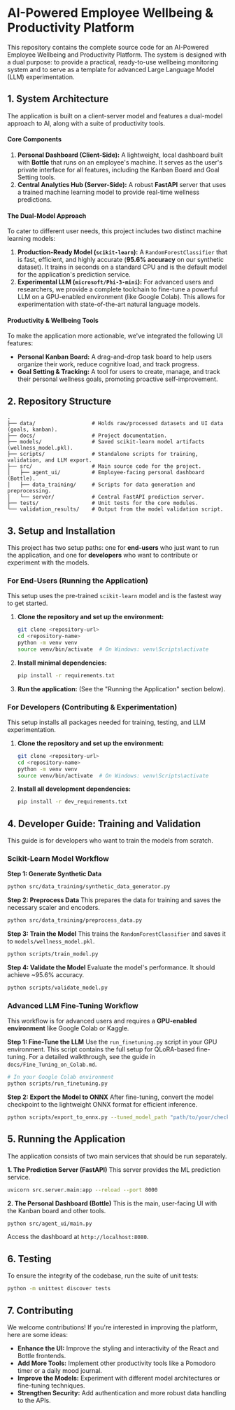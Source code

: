 # AI-Powered Employee Wellbeing & Productivity Platform

This repository contains the complete source code for an AI-Powered Employee Wellbeing and Productivity Platform. The system is designed with a dual purpose: to provide a practical, ready-to-use wellbeing monitoring system and to serve as a template for advanced Large Language Model (LLM) experimentation.

## 1. System Architecture

The application is built on a client-server model and features a dual-model approach to AI, along with a suite of productivity tools.

#### Core Components
1.  **Personal Dashboard (Client-Side):** A lightweight, local dashboard built with **Bottle** that runs on an employee's machine. It serves as the user's private interface for all features, including the Kanban Board and Goal Setting tools.
2.  **Central Analytics Hub (Server-Side):** A robust **FastAPI** server that uses a trained machine learning model to provide real-time wellness predictions.

#### The Dual-Model Approach
To cater to different user needs, this project includes two distinct machine learning models:

1.  **Production-Ready Model (`scikit-learn`):** A `RandomForestClassifier` that is fast, efficient, and highly accurate (**95.6% accuracy** on our synthetic dataset). It trains in seconds on a standard CPU and is the default model for the application's prediction service.
2.  **Experimental LLM (`microsoft/Phi-3-mini`):** For advanced users and researchers, we provide a complete toolchain to fine-tune a powerful LLM on a GPU-enabled environment (like Google Colab). This allows for experimentation with state-of-the-art natural language models.

#### Productivity & Wellbeing Tools
To make the application more actionable, we've integrated the following UI features:
-   **Personal Kanban Board:** A drag-and-drop task board to help users organize their work, reduce cognitive load, and track progress.
-   **Goal Setting & Tracking:** A tool for users to create, manage, and track their personal wellness goals, promoting proactive self-improvement.

## 2. Repository Structure
```
.
├── data/                  # Holds raw/processed datasets and UI data (goals, kanban).
├── docs/                  # Project documentation.
├── models/                # Saved scikit-learn model artifacts (wellness_model.pkl).
├── scripts/               # Standalone scripts for training, validation, and LLM export.
├── src/                   # Main source code for the project.
│   ├── agent_ui/          # Employee-facing personal dashboard (Bottle).
│   ├── data_training/     # Scripts for data generation and preprocessing.
│   └── server/            # Central FastAPI prediction server.
├── tests/                 # Unit tests for the core modules.
└── validation_results/    # Output from the model validation script.
```

## 3. Setup and Installation

This project has two setup paths: one for **end-users** who just want to run the application, and one for **developers** who want to contribute or experiment with the models.

### For End-Users (Running the Application)

This setup uses the pre-trained `scikit-learn` model and is the fastest way to get started.

1.  **Clone the repository and set up the environment:**
    ```bash
    git clone <repository-url>
    cd <repository-name>
    python -m venv venv
    source venv/bin/activate  # On Windows: venv\Scripts\activate
    ```

2.  **Install minimal dependencies:**
    ```bash
    pip install -r requirements.txt
    ```

3.  **Run the application:** (See the "Running the Application" section below).

### For Developers (Contributing & Experimentation)

This setup installs all packages needed for training, testing, and LLM experimentation.

1.  **Clone the repository and set up the environment:**
    ```bash
    git clone <repository-url>
    cd <repository-name>
    python -m venv venv
    source venv/bin/activate  # On Windows: venv\Scripts\activate
    ```

2.  **Install all development dependencies:**
    ```bash
    pip install -r dev_requirements.txt
    ```

## 4. Developer Guide: Training and Validation

This guide is for developers who want to train the models from scratch.

### Scikit-Learn Model Workflow

**Step 1: Generate Synthetic Data**
```bash
python src/data_training/synthetic_data_generator.py
```

**Step 2: Preprocess Data**
This prepares the data for training and saves the necessary scaler and encoders.
```bash
python src/data_training/preprocess_data.py
```

**Step 3: Train the Model**
This trains the `RandomForestClassifier` and saves it to `models/wellness_model.pkl`.
```bash
python scripts/train_model.py
```

**Step 4: Validate the Model**
Evaluate the model's performance. It should achieve ~95.6% accuracy.
```bash
python scripts/validate_model.py
```

### Advanced LLM Fine-Tuning Workflow

This workflow is for advanced users and requires a **GPU-enabled environment** like Google Colab or Kaggle.

**Step 1: Fine-Tune the LLM**
Use the `run_finetuning.py` script in your GPU environment. This script contains the full setup for QLoRA-based fine-tuning. For a detailed walkthrough, see the guide in `docs/Fine_Tuning_on_Colab.md`.
```bash
# In your Google Colab environment
python scripts/run_finetuning.py
```

**Step 2: Export the Model to ONNX**
After fine-tuning, convert the model checkpoint to the lightweight ONNX format for efficient inference.
```bash
python scripts/export_to_onnx.py --tuned_model_path "path/to/your/checkpoint" --output_onnx_path "models/phi3_wellbeing.onnx"
```

## 5. Running the Application
The application consists of two main services that should be run separately.

**1. The Prediction Server (FastAPI)**
This server provides the ML prediction service.
```bash
uvicorn src.server.main:app --reload --port 8000
```

**2. The Personal Dashboard (Bottle)**
This is the main, user-facing UI with the Kanban board and other tools.
```bash
python src/agent_ui/main.py
```
Access the dashboard at `http://localhost:8080`.

## 6. Testing
To ensure the integrity of the codebase, run the suite of unit tests:
```bash
python -m unittest discover tests
```

## 7. Contributing
We welcome contributions! If you're interested in improving the platform, here are some ideas:
-   **Enhance the UI:** Improve the styling and interactivity of the React and Bottle frontends.
-   **Add More Tools:** Implement other productivity tools like a Pomodoro timer or a daily mood journal.
-   **Improve the Models:** Experiment with different model architectures or fine-tuning techniques.
-   **Strengthen Security:** Add authentication and more robust data handling to the APIs.